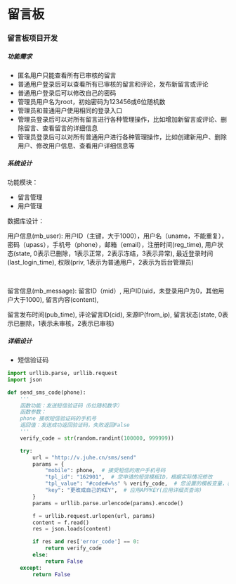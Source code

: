 # 留言板

### 留言板项目开发

##### 功能需求

- 匿名用户只能查看所有已审核的留言
- 普通用户登录后可以查看所有已审核的留言和评论，发布新留言或评论
- 普通用户登录后可以修改自己的密码
- 管理员用户名为root，初始密码为123456或6位随机数
- 管理员和普通用户使用相同的登录入口
- 管理员登录后可以对所有留言进行各种管理操作，比如增加新留言或评论、删除留言、查看留言的详细信息
- 管理员登录后可以对所有普通用户进行各种管理操作，比如创建新用户、删除用户、修改用户信息、查看用户详细信息等

##### 系统设计

功能模块：

- 留言管理
- 用户管理



数据库设计：

用户信息(mb_user): 用户ID（主键，大于1000），用户名（uname，不能重复），密码（upass），手机号（phone），邮箱（email），注册时间(reg_time), 用户状态(state, 0表示已删除，1表示正常，2表示冻结，3表示异常), 最近登录时间(last_login_time), 权限(priv, 1表示为普通用户，2表示为后台管理员)

​    

留言信息(mb_message): 留言ID（mid）, 用户ID(uid，未登录用户为0，其他用户大于1000), 留言内容(content),

 留言发布时间(pub_time), 评论留言ID(cid), 来源IP(from_ip), 留言状态(state, 0表示已删除，1表示未审核，2表示已审核) 

##### 详细设计

- 短信验证码

```python
import urllib.parse, urllib.request
import json

def send_sms_code(phone):
    '''
    函数功能：发送短信验证码（6位随机数字）
    函数参数：
    phone 接收短信验证码的手机号
    返回值：发送成功返回验证码，失败返回False
    '''
    verify_code = str(random.randint(100000, 999999))

    try:
        url = "http://v.juhe.cn/sms/send"
        params = {
            "mobile": phone,  # 接受短信的用户手机号码
            "tpl_id": "162901",  # 您申请的短信模板ID，根据实际情况修改
            "tpl_value": "#code#=%s" % verify_code,  # 您设置的模板变量，根据实际情况修改
            "key": "更改成自己的KEY",  # 应用APPKEY(应用详细页查询)
        }
        params = urllib.parse.urlencode(params).encode()

        f = urllib.request.urlopen(url, params)
        content = f.read()
        res = json.loads(content)

        if res and res['error_code'] == 0:
            return verify_code
        else:
            return False
    except:
        return False


```





